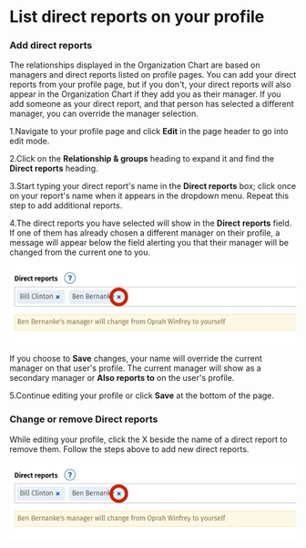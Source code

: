# List direct reports on your profile



### Add direct reports

The relationships displayed in the Organization Chart are based on managers and direct reports listed on profile pages. You can add your direct reports from your profile page, but if you don't, your direct reports will also appear in the Organization Chart if they add you as their manager. If you add someone as your direct report, and that person has selected a different manager, you can override the manager selection.  
 

1.Navigate to your profile page and click **Edit** in the page header to go into edit mode.

2.Click on the **Relationship & groups** heading to expand it and find the **Direct reports** heading.

3.Start typing your direct report's name in the **Direct reports** box; click once on your report's name when it appears in the dropdown menu. Repeat this step to add additional reports.

4.The direct reports you have selected will show in the **Direct** **reports** field. If one of them has already chosen a different manager on their profile, a message will appear below the field alerting you that their manager will be changed from the current one to you.  
  


![](../../.gitbook/assets/1%20%2862%29.jpg)



If you choose to **Save** changes, your name will override the current manager on that user's profile. The current manager will show as a secondary manager or **Also reports to** on the user's profile.

5.Continue editing your profile or click **Save** at the bottom of the page.

### Change or remove Direct reports

While editing your profile, click the X beside the name of a direct report to remove them. Follow the steps above to add new direct reports.

![](../../.gitbook/assets/1%20%2868%29.jpg)


